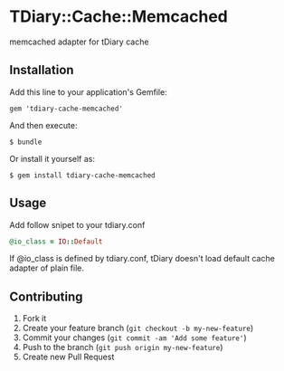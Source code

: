 # TDiary::Cache::Memcached

memcached adapter for tDiary cache

## Installation

Add this line to your application's Gemfile:

    gem 'tdiary-cache-memcached'

And then execute:

    $ bundle

Or install it yourself as:

    $ gem install tdiary-cache-memcached

## Usage

Add follow snipet to your tdiary.conf

```ruby
@io_class = IO::Default
```

If @io_class is defined by tdiary.conf, tDiary doesn't load default cache adapter of plain file.

## Contributing

1. Fork it
2. Create your feature branch (`git checkout -b my-new-feature`)
3. Commit your changes (`git commit -am 'Add some feature'`)
4. Push to the branch (`git push origin my-new-feature`)
5. Create new Pull Request
